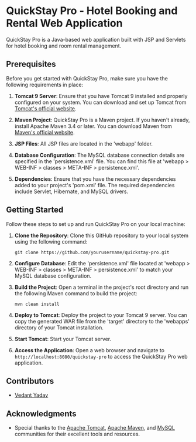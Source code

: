 # QuickStay Pro - Hotel Booking and Rental Web Application

QuickStay Pro is a Java-based web application built with JSP and Servlets for hotel booking and room rental management.

## Prerequisites

Before you get started with QuickStay Pro, make sure you have the following requirements in place:

1. **Tomcat 9 Server**: Ensure that you have Tomcat 9 installed and properly configured on your system. You can download and set up Tomcat from [Tomcat's official website](http://tomcat.apache.org/).

2. **Maven Project**: QuickStay Pro is a Maven project. If you haven't already, install Apache Maven 3.4 or later. You can download Maven from [Maven's official website](https://maven.apache.org/).

3. **JSP Files**: All JSP files are located in the 'webapp' folder.

4. **Database Configuration**: The MySQL database connection details are specified in the 'persistence.xml' file. You can find this file at 'webapp > WEB-INF > classes > META-INF > persistence.xml'.

5. **Dependencies**: Ensure that you have the necessary dependencies added to your project's 'pom.xml' file. The required dependencies include Servlet, Hibernate, and MySQL drivers.

## Getting Started

Follow these steps to set up and run QuickStay Pro on your local machine:

1. **Clone the Repository**: Clone this GitHub repository to your local system using the following command:

   ```shell
   git clone https://github.com/yourusername/quickstay-pro.git
   ```

2. **Configure Database**: Edit the 'persistence.xml' file located at 'webapp > WEB-INF > classes > META-INF > persistence.xml' to match your MySQL database configuration.

3. **Build the Project**: Open a terminal in the project's root directory and run the following Maven command to build the project:

   ```shell
   mvn clean install
   ```

4. **Deploy to Tomcat**: Deploy the project to your Tomcat 9 server. You can copy the generated WAR file from the 'target' directory to the 'webapps' directory of your Tomcat installation.

5. **Start Tomcat**: Start your Tomcat server.

6. **Access the Application**: Open a web browser and navigate to `http://localhost:8080/quickstay-pro` to access the QuickStay Pro web application.

## Contributors

- [Vedant Yadav](https://github.com/VedantY17)

## Acknowledgments

- Special thanks to the [Apache Tomcat](http://tomcat.apache.org/), [Apache Maven](https://maven.apache.org/), and [MySQL](https://www.mysql.com/) communities for their excellent tools and resources.
